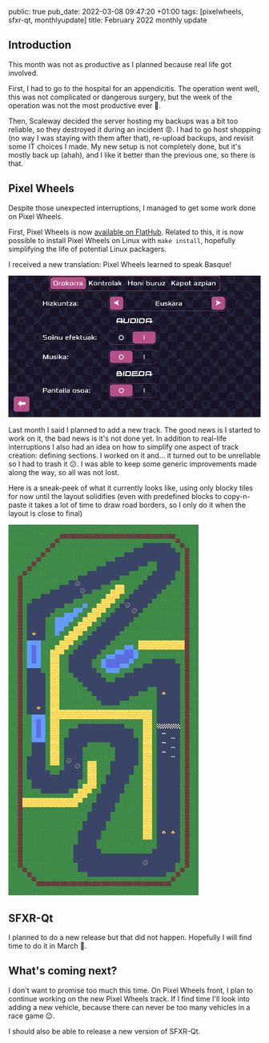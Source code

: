 public: true
pub_date: 2022-03-08 09:47:20 +01:00
tags: [pixelwheels, sfxr-qt, monthlyupdate]
title: February 2022 monthly update

## Introduction

This month was not as productive as I planned because real life got involved.

First, I had to go to the hospital for an appendicitis. The operation went well, this was not complicated or dangerous surgery, but the week of the operation was not the most productive ever 🤕.

Then, Scaleway decided the server hosting my backups was a bit too reliable, so they destroyed it during an incident 😡. I had to go host shopping (no way I was staying with them after that), re-upload backups, and revisit some IT choices I made. My new setup is not completely done, but it's mostly back up (ahah), and I like it better than the previous one, so there is that.

<!-- break -->

## Pixel Wheels

Despite those unexpected interruptions, I managed to get some work done on Pixel Wheels.

First, Pixel Wheels is now [available on FlatHub][flathub]. Related to this, it is now possible to install Pixel Wheels on Linux with `make install`, hopefully simplifying the life of potential Linux packagers.

[flathub]: https://flathub.org/apps/details/com.agateau.PixelWheels

I received a new translation: Pixel Wheels learned to speak Basque!

![Pixel Wheels in basque](2022-02-pw-basque.png)

Last month I said I planned to add a new track. The good news is I started to work on it, the bad news is it's not done yet. In addition to real-life interruptions I also had an idea on how to simplify one aspect of track creation: defining sections. I worked on it and... it turned out to be unreliable so I had to trash it 😕. I was able to keep some generic improvements made along the way, so all was not lost.

Here is a sneak-peek of what it currently looks like, using only blocky tiles for now until the layout solidifies (even with predefined blocks to copy-n-paste it takes a lot of time to draw road borders, so I only do it when the layout is close to final)

![Pixel Wheels upcoming track](2022-02-pw-country3.png)

## SFXR-Qt

I planned to do a new release but that did not happen. Hopefully I will find time to do it in March 🤞.

## What's coming next?

I don't want to promise too much this time. On Pixel Wheels front, I plan to continue working on the new Pixel Wheels track. If I find time I'll look into adding a new vehicle, because there can never be too many vehicles in a race game 😉.

I should also be able to release a new version of SFXR-Qt.
